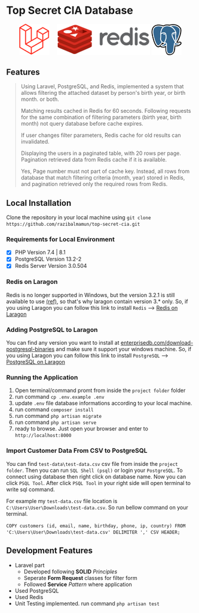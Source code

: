 # Top Secret CIA Database

<p align="center"><a href="https://laravel.com" target="_blank">
<img src="./github/laravel.svg" width="80"></a>&nbsp;&nbsp;&nbsp;&nbsp;
<a href="https://redis.io/" target="_blank" rel="noopener noreferrer"><img width="250" src="./github/redis.png" alt="Redis logo"></a>
<a href="https://www.postgresql.org/" target="_blank">
      <img alt="PostgreSQL" width="80" src="./github/postgresql.png">
    </a>
</p>

## Features

> Using Laravel, PostgreSQL, and Redis, implemented a system that allows filtering the attached dataset by person's birth year, or birth month. or both.
> 
> Matching results cached in Redis for 60 seconds. Following requests for the same combination of filtering parameters (birth year, birth month) not query database before cache expires. 
> 
> If user changes filter parameters, Redis cache for old results can invalidated.
> 
> Displaying the users in a paginated table, with 20 rows per page. Pagination retrieved data from Redis cache if it is available.
> 
> Yes, Page number must not part of cache key. Instead, all rows from database that match filtering criteria (month, year) stored in Redis, and pagination retrieved only the required rows from Redis.


## Local Installation

Clone the repository in your local machine using `git clone https://github.com/razibalmamun/top-secret-cia.git`

### Requirements for Local Environment

-   [x] PHP Version 7.4 | 8.1
-   [x] PostgreSQL Version 13.2-2
-   [x] Redis Server Version 3.0.504

### Redis on Laragon
Redis is no longer supported in Windows, but the version 3.2.1 is still available to use [(ref)](https://redis.com/blog/redis-on-windows-8-1-and-previous-versions/#:~:text=Officially%2C%20Redis%20is%20not%20supported,ported%20to%20Windows%20by%20MSOpenTech.), so that's why laragon contain version 3.* only.
So, if you using Laragon you can follow this link to install `Redis` --> [Redis on Laragon](https://dev.to/dendihandian/installing-php-redis-extension-on-laragon-2mp3)

### Adding PostgreSQL to Laragon
You can find any version you want to install at [enterprisedb.com/download-postgresql-binaries](https://www.enterprisedb.com/download-postgresql-binaries) and make sure it support your windows machine. So, if you using Laragon you can follow this link to install `PostgreSQL` --> [PostgreSQL on Laragon](https://dev.to/dendihandian/adding-postgresql-to-laragon-2kde)

### Running the Application

1.  Open terminal/command promt from inside the `project folder` folder
2.  run command `cp .env.example .env`
3.  update `.env` file database informations according to your local machine.
4.  run command `composer install`
5.  run command `php artisan migrate`
8.  run command `php artisan serve`
9.  ready to browse. Just open your browser and enter to `http://localhost:8000`

### Import Customer Data From CSV to PostgreSQL
You can find `test-data\test-data.csv` csv file from inside the `project folder`. Then you can run `SQL Shell (psql)` or login your `PostgreSQL`. To connect using database then right click on database name. Now you can click `PSQL Tool`. After click `PSQL Tool` in your right side will open terminal to write sql command.

For example my `test-data.csv` file location is `C:\Users\User\Downloads\test-data.csv`. So run bellow command on your terminal.

`COPY customers (id, email, name, birthday, phone, ip, country) FROM 'C:\Users\User\Downloads\test-data.csv' DELIMITER ',' CSV HEADER;`

## Development Features
-   Laravel part
    -   Developed following **SOLID** _Principles_    
    -   Seperate **Form Request** classes for filter form
    -   Followed **Service** _Pattern_ where application
-   Used PostgreSQL
-   Used Redis
-   Unit Testing implemented. run command `php artisan test` 
